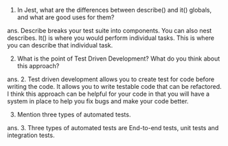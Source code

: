 1. In Jest, what are the differences between describe() and it() globals, and what are good uses for them?

ans. Describe breaks your test suite into components. You can also nest describes. It() is where you would perform individual tasks. This is where you can describe that individual task.

2. What is the point of Test Driven Development? What do you think about this approach?

ans. 2.	Test driven development allows you to create test for code before writing the code. It allows you to write testable code that can be refactored. I think this approach can be helpful for your code in that you will have a system in place to help   you fix bugs and make your code better.

3. Mention three types of automated tests.

ans. 3.	Three types of automated tests are End-to-end tests, unit tests and integration tests.